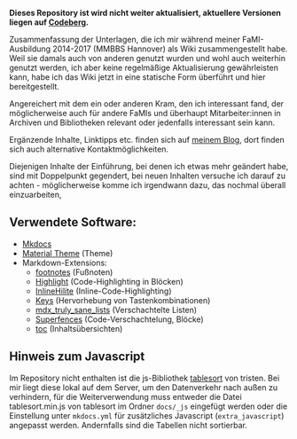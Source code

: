 **Dieses Repository ist wird nicht weiter aktualisiert, aktuellere Versionen liegen auf [Codeberg](https://codeberg.org/wobintosh/wiki).**

Zusammenfassung der Unterlagen, die ich mir während meiner FaMI-Ausbildung 2014-2017 (MMBBS Hannover) als Wiki zusammengestellt habe. Weil sie damals auch von anderen genutzt wurden und wohl auch weiterhin genutzt werden, ich aber keine regelmäßige Aktualisierung gewährleisten kann, habe ich das Wiki jetzt in eine statische Form überführt und hier bereitgestellt. 

Angereichert mit dem ein oder anderen Kram, den ich interessant fand, der möglicherweise auch für andere FaMIs und überhaupt Mitarbeiter:innen in Archiven und Bibliotheken relevant oder jedenfalls interessant sein kann. 

Ergänzende Inhalte, Linktipps etc. finden sich auf [meinem Blog](https://blog.grdl.eu), dort finden sich auch alternative Kontaktmöglichkeiten.

Diejenigen Inhalte der Einführung, bei denen ich etwas mehr geändert habe, sind mit Doppelpunkt gegendert, bei neuen Inhalten versuche ich darauf zu achten - möglicherweise komme ich irgendwann dazu, das nochmal überall einzuarbeiten,  



## Verwendete Software:

- [Mkdocs](https://www.mkdocs.org/)
- [Material Theme](https://squidfunk.github.io/mkdocs-material/) (Theme)
- Markdown-Extensions:
  - [footnotes](https://python-markdown.github.io/extensions/footnotes/) (Fußnoten)
  - [Highlight](https://facelessuser.github.io/pymdown-extensions/extensions/highlight/) (Code-Highlighting in Blöcken)
  - [InlineHilite](https://facelessuser.github.io/pymdown-extensions/extensions/inlinehilite/) (Inline-Code-Highlighting)
  - [Keys](https://facelessuser.github.io/pymdown-extensions/extensions/keys/) (Hervorhebung von Tastenkombinationen)
  - [mdx_truly_sane_lists](https://github.com/radude/mdx_truly_sane_lists) (Verschachtelte Listen)
  - [Superfences](https://facelessuser.github.io/pymdown-extensions/extensions/superfences/) (Code-Verschachtelung, Blöcke)
  - [toc](https://python-markdown.github.io/extensions/toc/) (Inhaltsübersichten)


## Hinweis zum Javascript

Im Repository nicht enthalten ist die js-Bibliothek [tablesort](https://github.com/tristen/tablesort) von tristen. Bei mir liegt diese lokal auf dem Server, um den Datenverkehr nach außen zu verhindern, für die Weiterverwendung muss entweder die Datei tablesort.min.js von tablesort im Ordner ``docs/_js`` eingefügt werden oder die Einstellung unter ```mkdocs.yml``` für zusätzliches Javascript (```extra_javascript```) angepasst werden. Andernfalls sind die Tabellen nicht sortierbar.

